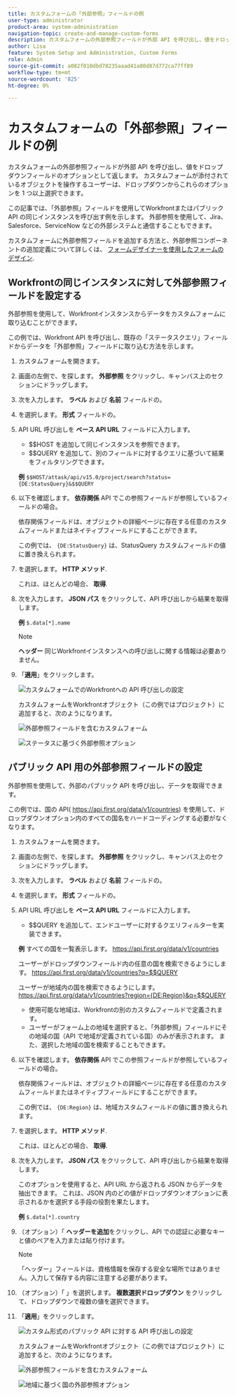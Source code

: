 ```yaml
---
title: カスタムフォームの「外部参照」フィールドの例
user-type: administrator
product-area: system-administration
navigation-topic: create-and-manage-custom-forms
description: カスタムフォームの外部参照フィールドが外部 API を呼び出し、値をドロップダウンフィールドのオプションとして返します。 この記事では、「外部参照」フィールドを使用してWorkfrontまたはパブリック API の同じインスタンスを呼び出す例を示します。
author: Lisa
feature: System Setup and Administration, Custom Forms
role: Admin
source-git-commit: a082f010dbd78235aaad41a80d87d772ca77ff89
workflow-type: tm+mt
source-wordcount: '825'
ht-degree: 0%

---
```


# カスタムフォームの「外部参照」フィールドの例

カスタムフォームの外部参照フィールドが外部 API を呼び出し、値をドロップダウンフィールドのオプションとして返します。 カスタムフォームが添付されているオブジェクトを操作するユーザーは、ドロップダウンからこれらのオプションを 1 つ以上選択できます。

この記事では、「外部参照」フィールドを使用してWorkfrontまたはパブリック API の同じインスタンスを呼び出す例を示します。 外部参照を使用して、Jira、Salesforce、ServiceNow などの外部システムと通信することもできます。

カスタムフォームに外部参照フィールドを追加する方法と、外部参照コンポーネントの追加定義について詳しくは、 [フォームデザイナーを使用したフォームのデザイン](/help/quicksilver/administration-and-setup/customize-workfront/create-manage-custom-forms/form-designer/design-a-form/design-a-form.md).

## Workfrontの同じインスタンスに対して外部参照フィールドを設定する

外部参照を使用して、Workfrontインスタンスからデータをカスタムフォームに取り込むことができます。

この例では、Workfront API を呼び出し、既存の「ステータスクエリ」フィールドからデータを「外部参照」フィールドに取り込む方法を示します。

1. カスタムフォームを開きます。
1. 画面の左側で、を探します。 **外部参照** をクリックし、キャンバス上のセクションにドラッグします。
1. 次を入力します。 **ラベル** および **名前** フィールドの。
1. を選択します。 **形式** フィールドの。
1. API URL 呼び出しを **ベース API URL** フィールドに入力します。

   * $$HOST を追加して同じインスタンスを参照できます。
   * $$QUERY を追加して、別のフィールドに対するクエリに基づいて結果をフィルタリングできます。

   **例**
   `$$HOST/attask/api/v15.0/project/search?status={DE:StatusQuery}&$$QUERY`

1. 以下を確認します。 **依存関係** API でこの参照フィールドが参照しているフィールドの場合。

   依存関係フィールドは、オブジェクトの詳細ページに存在する任意のカスタムフィールドまたはネイティブフィールドにすることができます。

   この例では、 `{DE:StatusQuery}` は、StatusQuery カスタムフィールドの値に置き換えられます。

1. を選択します。 **HTTP メソッド**.

   これは、ほとんどの場合、 **取得**.

1. 次を入力します。 **JSON パス** をクリックして、API 呼び出しから結果を取得します。

   **例**
   `$.data[*].name`

   >[!NOTE]
   >
   >**ヘッダー** 同じWorkfrontインスタンスへの呼び出しに関する情報は必要ありません。

1. 「**適用**」をクリックします。

   ![カスタムフォームでのWorkfrontへの API 呼び出しの設定](assets/external-lookup-to-workfront.png)

   カスタムフォームをWorkfrontオブジェクト（この例ではプロジェクト）に追加すると、次のようになります。

   ![外部参照フィールドを含むカスタムフォーム](assets/external-lookup-project-status-example1.png)

   ![ステータスに基づく外部参照オプション](assets/external-lookup-project-status-example2.png)

## パブリック API 用の外部参照フィールドの設定

外部参照を使用して、外部のパブリック API を呼び出し、データを取得できます。

この例では、国の API( <https://api.first.org/data/v1/countries>) を使用して、ドロップダウンオプション内のすべての国名をハードコーディングする必要がなくなります。

1. カスタムフォームを開きます。
1. 画面の左側で、を探します。 **外部参照** をクリックし、キャンバス上のセクションにドラッグします。
1. 次を入力します。 **ラベル** および **名前** フィールドの。
1. を選択します。 **形式** フィールドの。
1. API URL 呼び出しを **ベース API URL** フィールドに入力します。

   * $$QUERY を追加して、エンドユーザーに対するクエリフィルターを実装できます。

   **例**
すべての国を一覧表示します。 <https://api.first.org/data/v1/countries>

   ユーザーがドロップダウンフィールド内の任意の国を検索できるようにします。 <https://api.first.org/data/v1/countries?q=$$QUERY>

   ユーザーが地域内の国を検索できるようにします。 <https://api.first.org/data/v1/countries?region={DE:Region}&q=$$QUERY>

   * 使用可能な地域は、Workfrontの別のカスタムフィールドで定義されます。
   * ユーザーがフォーム上の地域を選択すると、「外部参照」フィールドにその地域の国（API で地域が定義されている国）のみが表示されます。 また、選択した地域の国を検索することもできます。

1. 以下を確認します。 **依存関係** API でこの参照フィールドが参照しているフィールドの場合。

   依存関係フィールドは、オブジェクトの詳細ページに存在する任意のカスタムフィールドまたはネイティブフィールドにすることができます。

   この例では、 `{DE:Region}` は、地域カスタムフィールドの値に置き換えられます。

1. を選択します。 **HTTP メソッド**.

   これは、ほとんどの場合、 **取得**.

1. 次を入力します。 **JSON パス** をクリックして、API 呼び出しから結果を取得します。

   このオプションを使用すると、API URL から返される JSON からデータを抽出できます。 これは、JSON 内のどの値がドロップダウンオプションに表示されるかを選択する手段の役割を果たします。

   **例**
   `$.data[*].country`

1. （オプション）「 **ヘッダーを追加**&#x200B;をクリックし、API での認証に必要なキーと値のペアを入力または貼り付けます。

   >[!NOTE]
   >
   >「ヘッダー」フィールドは、資格情報を保存する安全な場所ではありません。入力して保存する内容に注意する必要があります。

1. （オプション）「 」を選択します。 **複数選択ドロップダウン** をクリックして、ドロップダウンで複数の値を選択できます。

1. 「**適用**」をクリックします。

   ![カスタム形式のパブリック API に対する API 呼び出しの設定](assets/external-lookup-to-api-for-countries.png)

   カスタムフォームをWorkfrontオブジェクト（この例ではプロジェクト）に追加すると、次のようになります。

   ![外部参照フィールドを含むカスタムフォーム](assets/external-lookup-countries-example1.png)

   ![地域に基づく国の外部参照オプション](assets/external-lookup-countries-example2.png)

